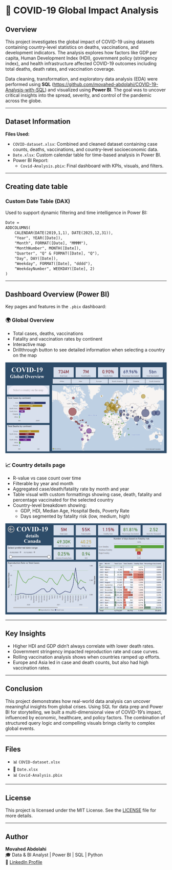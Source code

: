 # 🦠 COVID-19 Global Impact Analysis

## Overview

This project investigates the global impact of COVID-19 using datasets containing country-level statistics on deaths, vaccinations, and development indicators. The analysis explores how factors like GDP per capita, Human Development Index (HDI), government policy (stringency index), and health infrastructure affected COVID-19 outcomes including total deaths, death rates, and vaccination coverage.

Data cleaning, transformation, and exploratory data analysis (EDA) were performed using **SQL** (https://github.com/movahed-abdolahi/COVID-19-Analysis-with-SQL) and visualized using **Power BI**. The goal was to uncover critical insights into the spread, severity, and control of the pandemic across the globe.

---

## Dataset Information

**Files Used:**

- `COVID-dataset.xlsx`: Combined and cleaned dataset containing case counts, deaths, vaccinations, and country-level socioeconomic data.
- `Date.xlsx`: Custom calendar table for time-based analysis in Power BI.
- Power BI Report:
  - `Covid-Analysis.pbix`: Final dashboard with KPIs, visuals, and filters.

---

## Creating date table

### Custom Date Table (DAX)

Used to support dynamic filtering and time intelligence in Power BI:

```DAX
Date = 
ADDCOLUMNS(
    CALENDAR(DATE(2019,1,1), DATE(2025,12,31)),
    "Year", YEAR([Date]),
    "Month", FORMAT([Date], "MMMM"),
    "MonthNumber", MONTH([Date]),
    "Quarter", "Q" & FORMAT([Date], "Q"),
    "Day", DAY([Date]),
    "Weekday", FORMAT([Date], "dddd"),
    "WeekdayNumber", WEEKDAY([Date], 2)
)
```

---

## Dashboard Overview (Power BI)

Key pages and features in the `.pbix` dashboard:

### 🌍 Global Overview
- Total cases, deaths, vaccinations
- Fatality and vaccination rates by continent
- Interactive map
- Drillthrough button to see detailed information when selecting a country on the map

![Global Overview](files/Overview.png)

### 📈 Country details page
- R-value vs case count over time
- Filterable by year and month
- Aggregated case/death/fatality rate by month and year
- Table visual with custom formattings showing case, death, fatality and percentage vaccinated for the selected country
- Country-level breakdown showing:
  - GDP, HDI, Median Age, Hospital Beds, Poverty Rate
  - Days segmented by fatality risk (low, medium, high)

![Country detail drillthrough page](files/Country-Detail.png)

---

## Key Insights

- Higher HDI and GDP didn’t always correlate with lower death rates.
- Government stringency impacted reproduction rate and case curves.
- Rolling vaccination analysis shows when countries ramped up efforts.
- Europe and Asia led in case and death counts, but also had high vaccination rates.

---

## Conclusion

This project demonstrates how real-world data analysis can uncover meaningful insights from global crises. Using SQL for data prep and Power BI for storytelling, we built a multi-dimensional view of COVID-19’s impact, influenced by economic, healthcare, and policy factors. The combination of structured query logic and compelling visuals brings clarity to complex global events.

---

## Files

- 📊 `COVID-dataset.xlsx`
- 📅 `Date.xlsx`
- 📊 `Covid-Analysis.pbix`

---

## License

This project is licensed under the MIT License. See the [LICENSE](LICENSE) file for more details.

---

## Author

**Movahed Abdolahi**  
🎓 Data & BI Analyst | Power BI  | SQL | Python  
🔗 [LinkedIn Profile](https://www.linkedin.com/in/movahed-abdolahi/)
